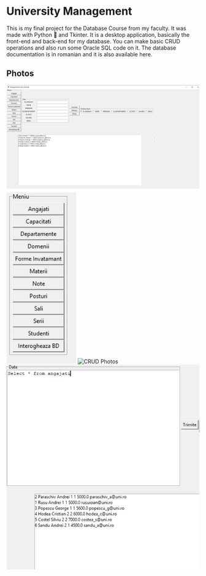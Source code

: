 # University Management
This is my final project for the Database Course from my faculty. It was made with Python :snake: and Tkinter. It is a desktop application, basically the front-end and back-end for my database. You can make basic CRUD operations and also run some Oracle SQL code on it. The database documentation is in romanian and it is also available here.

## Photos
![Main Photo](proiect-bd-1.png)
![Meniu Photo](bd-meniu.png)
![CRUD Photos](date-sort.png)
![SQL code](interogare-bd.png)

